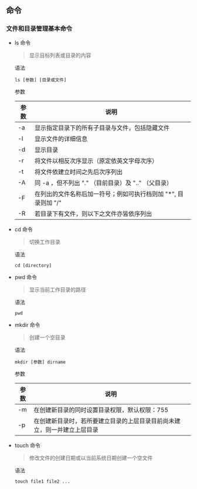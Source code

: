 ## 命令

### 文件和目录管理基本命令

- ls 命令

  > 显示目标列表或目录的内容

  语法

  ```
  ls [参数] [目录或文件]
  ```

  参数

  | 参数 | 说明                                                         |
  | ---- | ------------------------------------------------------------ |
  | -a   | 显示指定目录下的所有子目录与文件，包括隐藏文件               |
  | -l   | 显示文件的详细信息                                           |
  | -d   | 显示目录                                                     |
  | -r   | 将文件以相反次序显示（原定依英文字母次序）                   |
  | -t   | 将文件依建立时间之先后次序列出                               |
  | -A   | 同 -a ，但不列出 "." （目前目录）及 ".." （父目录）          |
  | -F   | 在列出的文件名称后加一符号；例如可执行档则加 "*", 目录则加 "/" |
  | -R   | 若目录下有文件，则以下之文件亦皆依序列出                     |

- cd 命令

  > 切换工作目录

  语法

  ```
  cd [directory]
  ```

- pwd 命令

  > 显示当前工作目录的路径

  语法

  ```
  pwd
  ```

- mkdir 命令

  > 创建一个空目录

  语法

  ```
  mkdir [参数] dirname
  ```

  参数

  | 参数 | 说明                                                         |
  | ---- | ------------------------------------------------------------ |
  | -m   | 在创建新目录的同时设置目录权限，默认权限：755                |
  | -p   | 在创建新目录时，若所要建立目录的上层目录目前尚未建立，则一并建立上层目录 |

- touch 命令

  > 修改文件的创建日期或以当前系统日期创建一个空文件

  语法

  ```
  touch file1 file2 ...
  ```
